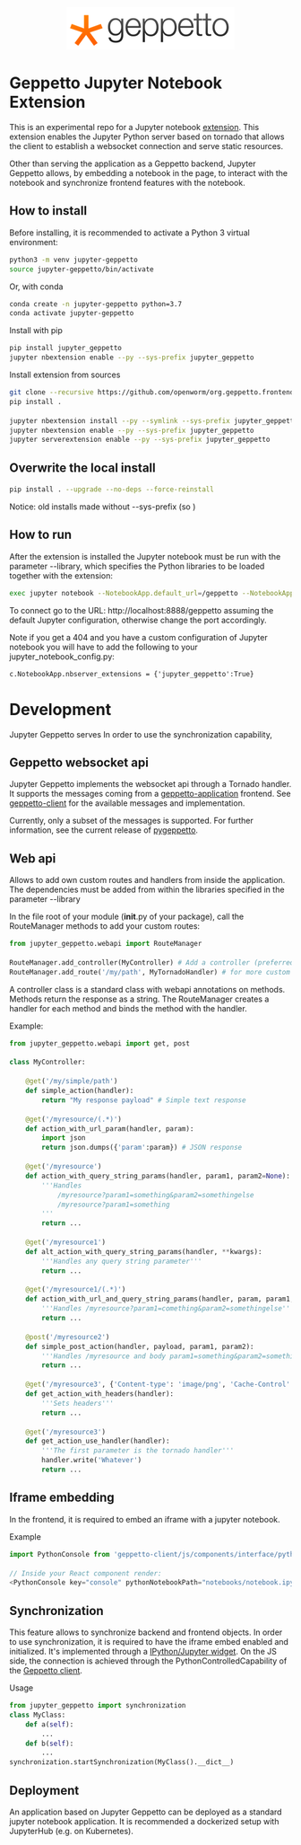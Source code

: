 <p align="center">
  <img src="https://github.com/tarelli/bucket/blob/master/geppetto%20logo.png?raw=true" alt="Geppetto logo"/>
</p>

# Geppetto Jupyter Notebook Extension
This is an experimental repo for a Jupyter notebook [extension](https://ipython.readthedocs.io/en/stable/config/extensions/). 
This extension enables the Jupyter Python server based 
on tornado that allows the client to establish a websocket connection and serve static resources.

Other than serving the application as a Geppetto backend, Jupyter Geppetto allows, by embedding a notebook in the page, 
to interact with the notebook and synchronize frontend features with the notebook.

## How to install

Before installing, it is recommended to activate a Python 3 virtual environment:
```bash
python3 -m venv jupyter-geppetto
source jupyter-geppetto/bin/activate
```

Or, with conda

```bash
conda create -n jupyter-geppetto python=3.7
conda activate jupyter-geppetto
```

Install with pip
```bash
pip install jupyter_geppetto
jupyter nbextension enable --py --sys-prefix jupyter_geppetto
```

Install extension from sources
```bash
git clone --recursive https://github.com/openworm/org.geppetto.frontend.jupyter.git
pip install .

jupyter nbextension install --py --symlink --sys-prefix jupyter_geppetto
jupyter nbextension enable --py --sys-prefix jupyter_geppetto
jupyter serverextension enable --py --sys-prefix jupyter_geppetto
```
## Overwrite the local install
```bash
pip install . --upgrade --no-deps --force-reinstall
```
Notice: old installs made without --sys-prefix (so )

## How to run
After the extension is installed the Jupyter notebook must be run with the parameter --library, which specifies the 
Python libraries to be loaded together with the extension:
```bash
exec jupyter notebook --NotebookApp.default_url=/geppetto --NotebookApp.token='' --library=my_geppetto_application_lib
```

To connect go to the URL:
http://localhost:8888/geppetto
assuming the default Jupyter configuration, otherwise change the port accordingly.

Note if you get a 404 and you have a custom configuration of Jupyter notebook you will have to add the following to your jupyter_notebook_config.py:
```
c.NotebookApp.nbserver_extensions = {'jupyter_geppetto':True}
```


# Development 

Jupyter Geppetto serves In order to use the synchronization capability, 

## Geppetto websocket api
Jupyter Geppetto implements the websocket api through a Tornado handler. It supports the messages coming from
a [geppetto-application](https://github.com/openworm/geppetto-application) frontend. See 
[geppetto-client](https://github.com/openworm/geppetto-client) for the available messages and implementation.

Currently, only a subset of the messages is supported. For further information, see the current release of 
[pygeppetto](https://github.com/openworm/pygeppetto).

## Web api
Allows to add own custom routes and handlers from inside the application.
The dependencies must be added from within the libraries specified in the parameter --library

In the file root of your module (__init__.py of your package), call the RouteManager methods to add your custom routes:
```python
from jupyter_geppetto.webapi import RouteManager

RouteManager.add_controller(MyController) # Add a controller (preferred way for http requests)
RouteManager.add_route('/my/path', MyTornadoHandler) # for more custom control
```

A controller class is a standard class with webapi annotations on methods.
Methods return the response as a string.
The RouteManager creates a handler for each method and binds the method with the handler.

Example:
```Python
from jupyter_geppetto.webapi import get, post

class MyController:

    @get('/my/simple/path')
    def simple_action(handler):
        return "My response payload" # Simple text response

    @get('/myresource/(.*)')
    def action_with_url_param(handler, param):
        import json
        return json.dumps({'param':param}) # JSON response
    
    @get('/myresource')
    def action_with_query_string_params(handler, param1, param2=None):
        '''Handles 
            /myresource?param1=something&param2=somethingelse
            /myresource?param1=something
        '''
        return ...   
    
    @get('/myresource1')
    def alt_action_with_query_string_params(handler, **kwargs):
        '''Handles any query string parameter'''
        return ...   
        
    @get('/myresource1/(.*)')
    def action_with_url_and_query_string_params(handler, param, param1, param2):
        '''Handles /myresource?param1=comething&param2=somethingelse'''
        return ... 
        
    @post('/myresource2')
    def simple_post_action(handler, payload, param1, param2):
        '''Handles /myresource and body param1=something&param2=somethingelse'''
        return ... 
        
    @get('/myresource3', {'Content-type': 'image/png', 'Cache-Control': 'max-age=600'})
    def get_action_with_headers(handler):
        '''Sets headers'''
        return ... 
        
    @get('/myresource3')
    def get_action_use_handler(handler):
        '''The first parameter is the tornado handler'''
        handler.write('Whatever')
        return ... 
```

## Iframe embedding
In the frontend, it is required to embed an iframe with a jupyter notebook.

Example
```javascript
import PythonConsole from 'geppetto-client/js/components/interface/pythonConsole/PythonConsole';

// Inside your React component render:
<PythonConsole key="console" pythonNotebookPath="notebooks/notebook.ipynb" />
```

## Synchronization
This feature allows to synchronize backend and frontend objects. In order to use synchronization, it is required to have
the iframe embed enabled and initialized.
It's implemented through a [IPython/Jupyter widget](https://ipywidgets.readthedocs.io/en/stable/examples/Widget%20Basics.html).
On the JS side, the connection is achieved through the PythonControlledCapability of the [Geppetto client](https://github.com/openworm/geppetto-client/).

 
Usage
```python
from jupyter_geppetto import synchronization
class MyClass:
    def a(self):
        ...
    def b(self):
        ...
synchronization.startSynchronization(MyClass().__dict__)

```

## Deployment
An application based on Jupyter Geppetto can be deployed as a standard jupyter notebook application.
It is recommended a dockerized setup with JupyterHub (e.g. on Kubernetes).

